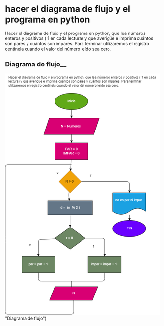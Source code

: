 # hacer el diagrama de flujo y el programa en python  

Hacer el diagrama de flujo y el programa en python, que lea números enteros y positivos ( 1 en cada lectura) y que averigüe e imprima cuántos son pares y cuántos son impares. Para terminar utilizaremos el registro centinela cuando el valor del número leído sea cero.

## Diagrama de flujo__

![Diagrama de flujo](Diagrama.png) "Diagrama de flujo")